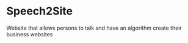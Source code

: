 # Speech2Site
Website that allows persons to talk and have an algorithm create their business websites
